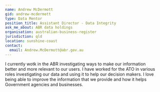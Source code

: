 ```yaml
---
name: Andrew McDermott
gid: andrew-mcdermott
type: Data Mentor
position_title: Assistant Director - Data Integrity
ask_me_about: ABR data holdings
organisation: australian-business-register
jurisdiction: qld
location: sunshine-coast
contact:
  email: Andrew.McDermott@abr.gov.au
---
```


I currently wotk in the ABR investigating ways to make our information better and more relevant to our users. I have worked for the ATO in various roles investigating our data and using it to help our decision makers. I love being able to improve the information that we provide and how it helps Government agencies and businesses.